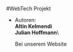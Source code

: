 #WebTech Projekt

* Autoren: \
    **Altin Kelmendi** \
    **Julian Hoffmann**\
    
    Bei unserem Website
    
    




